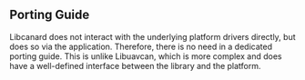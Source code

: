 ## Porting Guide

Libcanard does not interact with the underlying platform drivers directly,
but does so via the application.
Therefore, there is no need in a dedicated porting guide.
This is unlike Libuavcan, which is more complex and does have a well-defined interface between
the library and the platform.
